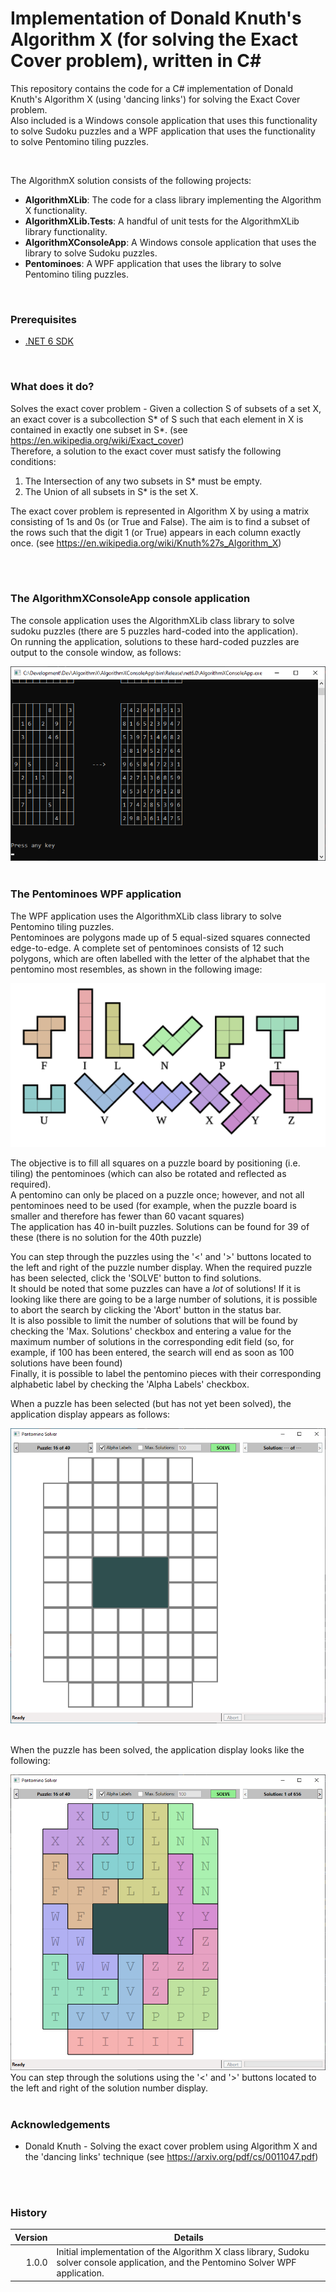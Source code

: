 # Implementation of Donald Knuth's Algorithm X (for solving the Exact Cover problem), written in C# #

This repository contains the code for a C# implementation of Donald Knuth's Algorithm X (using 'dancing links') for solving the Exact Cover problem.  
Also included is a Windows console application that uses this functionality to solve Sudoku puzzles and a WPF application that uses the functionality to solve Pentomino tiling puzzles.

<br>

The AlgorithmX solution consists of the following projects:

- **AlgorithmXLib**: The code for a class library implementing the Algorithm X functionality.
- **AlgorithmXLib.Tests**: A handful of unit tests for the AlgorithmXLib library functionality.
- **AlgorithmXConsoleApp**: A Windows console application that uses the library to solve Sudoku puzzles.
- **Pentominoes**: A WPF application that uses the library to solve Pentomino tiling puzzles.

<br>

### Prerequisites

- [.NET 6 SDK](https://dotnet.microsoft.com/en-us/download/dotnet/6.0)


<br>

### What does it do?

Solves the exact cover problem - Given a collection S of subsets of a set X, an exact cover is a subcollection S* of S such that each element in X is contained in exactly one subset in S*. (see https://en.wikipedia.org/wiki/Exact_cover)  
Therefore, a solution to the exact cover must satisfy the following conditions:
1) The Intersection of any two subsets in S* must be empty.  
2) The Union of all subsets in S* is the set X.  
  
The exact cover problem is represented in Algorithm X by using a matrix consisting of 1s and 0s (or True and False). The aim is to find a subset of the rows such that the digit 1 (or True) appears in each column exactly once. (see https://en.wikipedia.org/wiki/Knuth%27s_Algorithm_X)

<br>
<br>

### The AlgorithmXConsoleApp console application

The console application uses the AlgorithmXLib class library to solve sudoku puzzles (there are 5 puzzles hard-coded into the application).  
On running the application, solutions to these hard-coded puzzles are output to the console window, as follows:

<img src="./AlgorithmX_01.png">

<br>
<br>


### The Pentominoes WPF application
The WPF application uses the AlgorithmXLib class library to solve Pentomino tiling puzzles.  
Pentominoes are polygons made up of 5 equal-sized squares connected edge-to-edge. A complete set of pentominoes consists of 12 such polygons, which are often labelled with the letter of the alphabet that the pentomino most resembles, as shown in the following image:  

<img src="./AlgorithmX_02.png">

The objective is to fill all squares on a puzzle board by positioning (i.e. tiling) the pentominoes (which can also be rotated and reflected as required).  
A pentomino can only be placed on a puzzle once; however, and not all pentominoes need to be used (for example, when the puzzle board is smaller and therefore has fewer than 60 vacant squares)    
The application has 40 in-built puzzles. Solutions can be found for 39 of these (there is no solution for the 40th puzzle)  
  
You can step through the puzzles using the '<' and '>' buttons located to the left and right of the puzzle number display. When the required puzzle has been selected, click the 'SOLVE' button to find solutions.  
It should be noted that some puzzles can have a *lot* of solutions!  If it is looking like there are going to be a large number of solutions, it is possible to abort the search by clicking the 'Abort' button in the status bar.  
It is also possible to limit the number of solutions that will be found by checking the 'Max. Solutions' checkbox and entering a value for the maximum number of solutions in the corresponding edit field (so, for example, if 100 has been entered, the search will end as soon as 100 solutions have been found)  
Finally, it is possible to label the pentomino pieces with their corresponding alphabetic label by checking the 'Alpha Labels' checkbox.  
  
When a puzzle has been selected (but has not yet been solved), the application display appears as follows:

<img src="./AlgorithmX_03.png">
<br>
<br>

When the puzzle has been solved, the application display looks like the following:  

<img src="./AlgorithmX_04.png">
<br>
You can step through the solutions using the '<' and '>' buttons located to the left and right of the solution number display.  
<br>
<br>



### Acknowledgements
- Donald Knuth - Solving the exact cover problem using Algorithm X and the 'dancing links' technique (see https://arxiv.org/pdf/cs/0011047.pdf)  
  

<br>
<br>

### History

| Version | Details
|---:| ---
| 1.0.0 | Initial implementation of the Algorithm X class library, Sudoku solver console application, and the Pentomino Solver WPF application.

